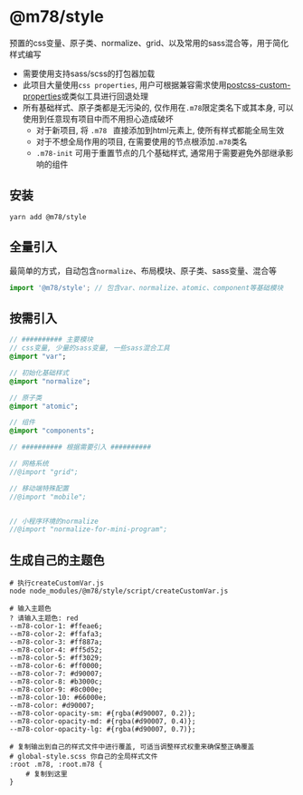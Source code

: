 # @m78/style
预置的css变量、原子类、normalize、grid、以及常用的sass混合等，用于简化样式编写

* 需要使用支持sass/scss的打包器加载
* 此项目大量使用`css properties`, 用户可根据兼容需求使用[postcss-custom-properties](https://github.com/postcss/postcss-custom-properties)或类似工具进行回退处理
* 所有基础样式、原子类都是无污染的, 仅作用在`.m78`限定类名下或其本身, 可以使用到任意现有项目中而不用担心造成破坏
    * 对于新项目, 将 `.m78 ` 直接添加到html元素上, 使所有样式都能全局生效
    * 对于不想全局作用的项目, 在需要使用的节点根添加`.m78`类名
    * `.m78-init` 可用于重置节点的几个基础样式, 通常用于需要避免外部继承影响的组件



## 安装

```shell
yarn add @m78/style
```



## 全量引入

最简单的方式，自动包含`normalize`、布局模块、原子类、sass变量、混合等

```js
import '@m78/style'; // 包含var、normalize、atomic、component等基础模块
```



## 按需引入

```sass
// ########## 主要模块
// css变量, 少量的sass变量, 一些sass混合工具
@import "var";

// 初始化基础样式
@import "normalize";

// 原子类
@import "atomic";

// 组件
@import "components";

// ########## 根据需要引入 ##########

// 网格系统
//@import "grid";

// 移动端特殊配置
//@import "mobile";


// 小程序环境的normalize
//@import "normalize-for-mini-program";
```



## 生成自己的主题色

```shell
# 执行createCustomVar.js
node node_modules/@m78/style/script/createCustomVar.js

# 输入主题色
? 请输入主题色: red
--m78-color-1: #ffeae6;
--m78-color-2: #ffafa3;
--m78-color-3: #ff887a;
--m78-color-4: #ff5d52;
--m78-color-5: #ff3029;
--m78-color-6: #ff0000;
--m78-color-7: #d90007;
--m78-color-8: #b3000c;
--m78-color-9: #8c000e;
--m78-color-10: #66000e;
--m78-color: #d90007;
--m78-color-opacity-sm: #{rgba(#d90007, 0.2)};
--m78-color-opacity-md: #{rgba(#d90007, 0.4)};
--m78-color-opacity-lg: #{rgba(#d90007, 0.7)};

# 复制输出到自己的样式文件中进行覆盖, 可适当调整样式权重来确保整正确覆盖
# global-style.scss	你自己的全局样式文件
:root .m78, :root.m78 {
	# 复制到这里
}
```

